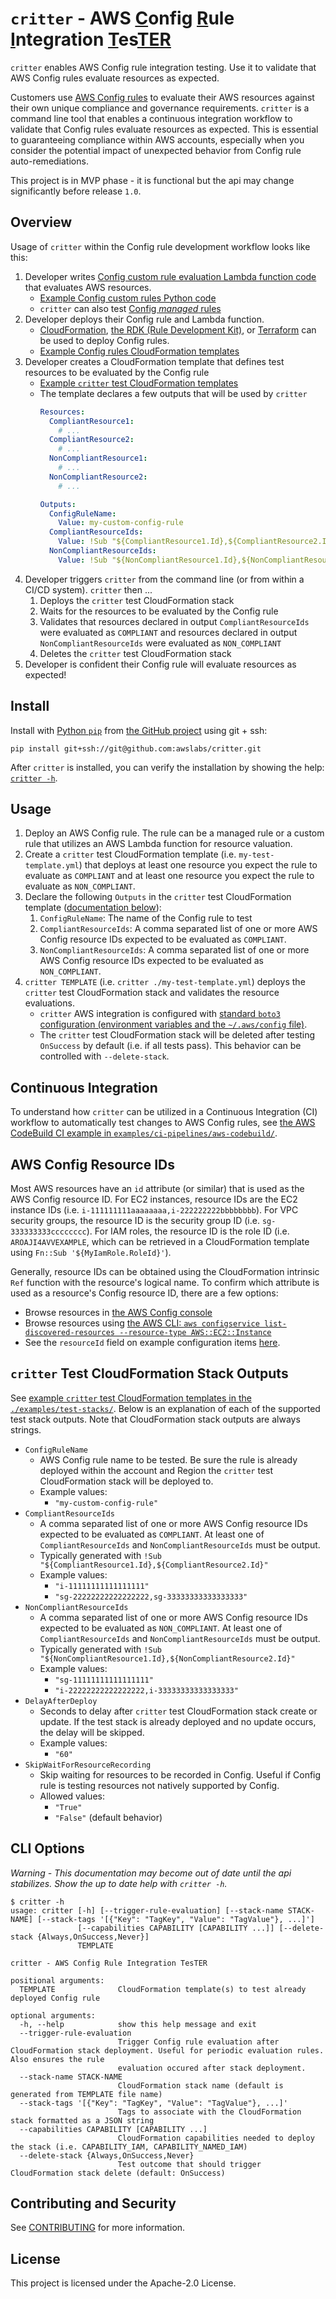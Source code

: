 # `critter` - AWS <ins>**C**</ins>onfig <ins>**R**</ins>ule <ins>**I**</ins>ntegration <ins>**T**</ins>es<ins>**TER**</ins>

`critter` enables AWS Config rule integration testing. Use it to validate that AWS Config rules evaluate resources as expected.

Customers use [AWS Config rules](https://docs.aws.amazon.com/config/latest/developerguide/evaluate-config.html) to evaluate their AWS resources against their own unique compliance and governance requirements. `critter` is a command line tool that enables a continuous integration workflow to validate that Config rules evaluate resources as expected. This is essential to guaranteeing compliance within AWS accounts, especially when you consider the potential impact of unexpected behavior from Config rule auto-remediations.

This project is in MVP phase - it is functional but the api may change significantly before release `1.0`.

## Overview

Usage of `critter` within the Config rule development workflow looks like this:

1. Developer writes [Config custom rule evaluation Lambda function code](https://docs.aws.amazon.com/config/latest/developerguide/evaluate-config_develop-rules.html) that evaluates AWS resources.
   - [Example Config custom rules Python code](./examples/config-rules/lambda/)
   - `critter` can also test [Config _managed_ rules](https://docs.aws.amazon.com/config/latest/developerguide/evaluate-config_use-managed-rules.html)
1. Developer deploys their Config rule and Lambda function.
   - [CloudFormation](https://docs.aws.amazon.com/AWSCloudFormation/latest/UserGuide/aws-resource-config-configrule.html), [the RDK (Rule Development Kit)](https://github.com/awslabs/aws-config-rdk), or [Terraform](https://registry.terraform.io/providers/hashicorp/aws/latest/docs/resources/config_config_rule) can be used to deploy Config rules.
   - [Example Config rules CloudFormation templates](./examples/config-rules/)
1. Developer creates a CloudFormation template that defines test resources to be evaluated by the Config rule
   - [Example `critter` test CloudFormation templates](./examples/test-stacks/)
   - The template declares a few outputs that will be used by `critter`
     ```yaml
     Resources:
       CompliantResource1:
         # ...
       CompliantResource2:
         # ...
       NonCompliantResource1:
         # ...
       NonCompliantResource2:
         # ...

     Outputs:
       ConfigRuleName:
         Value: my-custom-config-rule
       CompliantResourceIds:
         Value: !Sub "${CompliantResource1.Id},${CompliantResource2.Id}"
       NonCompliantResourceIds:
         Value: !Sub "${NonCompliantResource1.Id},${NonCompliantResource2.Id}"
     ```
1. Developer triggers `critter` from the command line (or from within a CI/CD system). `critter` then ...
   1. Deploys the `critter` test CloudFormation stack
   1. Waits for the resources to be evaluated by the Config rule
   1. Validates that resources declared in output `CompliantResourceIds` were evaluated as `COMPLIANT` and resources declared in output `NonCompliantResourceIds` were evaluated as `NON_COMPLIANT`
   1. Deletes the `critter` test CloudFormation stack
1. Developer is confident their Config rule will evaluate resources as expected!

## Install

Install with [Python `pip`](https://docs.python.org/3/installing/index.html) from [the GitHub project](https://github.com/awslabs/critter) using git + ssh:

```shell
pip install git+ssh://git@github.com:awslabs/critter.git
```

After `critter` is installed, you can verify the installation by showing the help: [`critter -h`](#cli-options).

## Usage

1. Deploy an AWS Config rule. The rule can be a managed rule or a custom rule that utilizes an AWS Lambda function for resource valuation.
1. Create a `critter` test CloudFormation template (i.e. `my-test-template.yml`) that deploys at least one resource you expect the rule to evaluate as `COMPLIANT` and at least one resource you expect the rule to evaluate as `NON_COMPLIANT`.
1. Declare the following `Outputs` in the `critter` test CloudFormation template ([documentation below](#test-cloudformation-stack-outputs)):
   1. `ConfigRuleName`: The name of the Config rule to test
   1. `CompliantResourceIds`: A comma separated list of one or more AWS Config resource IDs expected to be evaluated as `COMPLIANT`.
   1. `NonCompliantResourceIds`: A comma separated list of one or more AWS Config resource IDs expected to be evaluated as `NON_COMPLIANT`.
1. `critter TEMPLATE` (i.e. `critter ./my-test-template.yml`) deploys the `critter` test CloudFormation stack and validates the resource evaluations.
   - `critter` AWS integration is configured with [standard `boto3` configuration (environment variables and the `~/.aws/config` file)](https://boto3.amazonaws.com/v1/documentation/api/latest/guide/configuration.html).
   - The `critter` test CloudFormation stack will be deleted after testing `OnSuccess` by default (i.e. if all tests pass). This behavior can be controlled with `--delete-stack`.

## Continuous Integration

To understand how `critter` can be utilized in a Continuous Integration (CI) workflow to automatically test changes to AWS Config rules, see [the AWS CodeBuild CI example in `examples/ci-pipelines/aws-codebuild/`](./examples/ci-pipelines/aws-codebuild/).

## AWS Config Resource IDs

Most AWS resources have an `id` attribute (or similar) that is used as the AWS Config resource ID. For EC2 instances, resource IDs are the EC2 instance IDs (i.e. `i-111111111aaaaaaaa,i-222222222bbbbbbbb`). For VPC security groups, the resource ID is the security group ID (i.e. `sg-333333333cccccccc`). For IAM roles, the resource ID is the role ID (i.e. `AROAJI4AVVEXAMPLE`, which can be retrieved in a CloudFormation template using `Fn::Sub '${MyIamRole.RoleId}'`).

Generally, resource IDs can be obtained using the CloudFormation intrinsic `Ref` function with the resource's logical name. To confirm which attribute is used as a resource's Config resource ID, there are a few options:
- Browse resources in [the AWS Config console](https://console.aws.amazon.com/config/home?region=us-east-1#/resources)
- Browse resources using [the AWS CLI: `aws configservice list-discovered-resources --resource-type AWS::EC2::Instance`](https://docs.aws.amazon.com/cli/latest/reference/configservice/list-discovered-resources.html)
- See the `resourceId` field on example configuration items [here](https://github.com/awslabs/aws-config-rdk/tree/master/rdk/template/example_ci).

## `critter` Test CloudFormation Stack Outputs

See [example `critter` test CloudFormation templates in the `./examples/test-stacks/`](./examples/test-stacks/). Below is an explanation of each of the supported test stack outputs. Note that CloudFormation stack outputs are always strings.

- `ConfigRuleName`
  - AWS Config rule name to be tested. Be sure the rule is already deployed within the account and Region the `critter` test CloudFormation stack will be deployed to.
  - Example values:
    - `"my-custom-config-rule"`
- `CompliantResourceIds`
  - A comma separated list of one or more AWS Config resource IDs expected to be evaluated as `COMPLIANT`. At least one of `CompliantResourceIds` and `NonCompliantResourceIds` must be output.
  - Typically generated with `!Sub "${CompliantResource1.Id},${CompliantResource2.Id}"`
  - Example values:
    - `"i-11111111111111111"`
    - `"sg-22222222222222222,sg-33333333333333333"`
- `NonCompliantResourceIds`
  - A comma separated list of one or more AWS Config resource IDs expected to be evaluated as `NON_COMPLIANT`. At least one of `CompliantResourceIds` and `NonCompliantResourceIds` must be output.
  - Typically generated with `!Sub "${NonCompliantResource1.Id},${NonCompliantResource2.Id}"`
  - Example values:
    - `"sg-11111111111111111"`
    - `"i-22222222222222222,i-33333333333333333"`
- `DelayAfterDeploy`
  - Seconds to delay after `critter` test CloudFormation stack create or update. If the test stack is already deployed and no update occurs, the delay will be skipped.
  - Example values:
    - `"60"`
- `SkipWaitForResourceRecording`
  - Skip waiting for resources to be recorded in Config. Useful if Config rule is testing resources not natively supported by Config.
  - Allowed values:
    - `"True"`
    - `"False"` (default behavior)

## CLI Options

_Warning - This documentation may become out of date until the api stabilizes. Show the up to date help with `critter -h`._

```
$ critter -h
usage: critter [-h] [--trigger-rule-evaluation] [--stack-name STACK-NAME] [--stack-tags '[{"Key": "TagKey", "Value": "TagValue"}, ...]']
               [--capabilities CAPABILITY [CAPABILITY ...]] [--delete-stack {Always,OnSuccess,Never}]
               TEMPLATE

critter - AWS Config Rule Integration TesTER

positional arguments:
  TEMPLATE              CloudFormation template(s) to test already deployed Config rule

optional arguments:
  -h, --help            show this help message and exit
  --trigger-rule-evaluation
                        Trigger Config rule evaluation after CloudFormation stack deployment. Useful for periodic evaluation rules. Also ensures the rule
                        evaluation occured after stack deployment.
  --stack-name STACK-NAME
                        CloudFormation stack name (default is generated from TEMPLATE file name)
  --stack-tags '[{"Key": "TagKey", "Value": "TagValue"}, ...]'
                        Tags to associate with the CloudFormation stack formatted as a JSON string
  --capabilities CAPABILITY [CAPABILITY ...]
                        CloudFormation capabilities needed to deploy the stack (i.e. CAPABILITY_IAM, CAPABILITY_NAMED_IAM)
  --delete-stack {Always,OnSuccess,Never}
                        Test outcome that should trigger CloudFormation stack delete (default: OnSuccess)
```

## Contributing and Security

See [CONTRIBUTING](CONTRIBUTING.md#security-issue-notifications) for more information.

## License

This project is licensed under the Apache-2.0 License.
